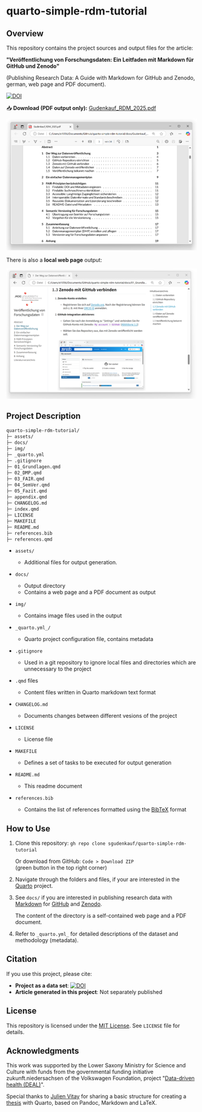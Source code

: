 # quarto-simple-rdm-tutorial

## Overview
This repository contains the project sources and output files for the article:  

**"Veröffentlichung von Forschungsdaten: Ein Leitfaden mit Markdown für GitHub und Zenodo"**  

(Publishing Research Data: A Guide with Markdown for GitHub and Zenodo, german, web page and PDF document).  

[![DOI](https://zenodo.org/badge/928431889.svg)](https://doi.org/10.5281/zenodo.14840823)

:inbox_tray: **Download (PDF output only):** [Gudenkauf_RDM_2025.pdf](/docs/Gudenkauf_RDM_2025.pdf)

![The article generated as a PDF document.](img/output-pdf.png)

There is also a **local web page** output:

![The article as a web page.](img/output-web.png)


## Project Description

```
quarto-simple-rdm-tutorial/
├─ assets/
├─ docs/
├─ img/
├─ _quarto.yml
├─ .gitignore
├─ 01_Grundlagen.qmd
├─ 02_DMP.qmd
├─ 03_FAIR.qmd
├─ 04_SemVer.qmd
├─ 05_Fazit.qmd
├─ appendix.qmd
├─ CHANGELOG.md
├─ index.qmd
├─ LICENSE
├─ MAKEFILE
├─ README.md
├─ references.bib
├─ references.qmd
```

- `assets/`
  - Additional files for output generation.

- `docs/`
  - Output directory
  - Contains a web page and a PDF document as output

- `img/`
  - Contains image files used in the output

- `_quarto.yml_/`
  - Quarto project configuration file, contains metadata

- `.gitignore`
  - Used in a git repository to ignore local files and directories which are unnecessary to the project

- `.qmd` files
  - Content files written in Quarto markdown text format

- `CHANGELOG.md`
  - Documents changes between different vesions of the project

- `LICENSE`
  - License file

- `MAKEFILE`
  - Defines a set of tasks to be executed for output generation

- `README.md`
  - This readme document

- `references.bib`
  - Contains the list of references formatted using the [BibTeX](https://www.bibtex.org/de/) format


## How to Use
1. Clone this repository: `gh repo clone sgudenkauf/quarto-simple-rdm-tutorial` 

   Or download from GitHub: `Code > Download ZIP`  
   (green button in the top right corner)
   
2. Navigate through the folders and files, if your are interested in the [Quarto](https://quarto.org/) project.

3. See `docs/` if you are interested in publishing research data with [Markdown](https://www.markdownguide.org/basic-syntax/) for [GitHub](https://github.com/) and [Zenodo](https://zenodo.org/). 

  	The content of the directory is a self-contained web page and a PDF document.   

4. Refer to `_quarto.yml_` for detailed descriptions of the dataset and methodology (metadata).

## Citation
If you use this project, please cite:  
- **Project as a data set**: [![DOI](https://zenodo.org/badge/928431889.svg)](https://doi.org/10.5281/zenodo.14840823)
- **Article generated in this project**: Not separately published

## License
This repository is licensed under the [MIT License](https://opensource.org/license/mit). See `LICENSE` file for details.

## Acknowledgments

This work was supported by the Lower Saxony Ministry for Science and Culture with funds from the governmental funding initiative zukunft.niedersachsen of the Volkswagen Foundation, project "[Data-driven health (DEAL)](https://www.jade-hs.de/forschung/forschungsprofil/strategische-projekte/data-driven-health/)".

Special thanks to [Julien Vitay](https://github.com/vitay) for sharing a basic structure for creating a [thesis](https://github.com/vitay/quarto-thesis) with Quarto, based on Pandoc, Markdown and LaTeX.
